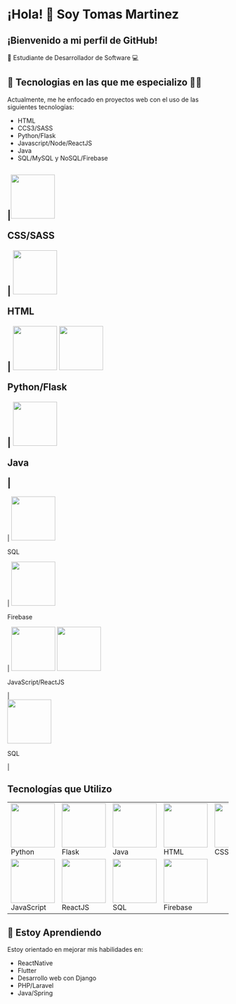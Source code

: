 # ¡Hola! 👋 Soy Tomas Martinez

## ¡Bienvenido a mi perfil de GitHub! 

📒 Estudiante de Desarrollador de Software 💻

## 📝 Tecnologias en las que me especializo 👨‍💻 

Actualmente, me he enfocado en proyectos web con el uso de las siguientes tecnologías:

- HTML 
- CCS3/SASS
- Python/Flask
- Javascript/Node/ReactJS
- Java
- SQL/MySQL y NoSQL/Firebase

|<img src="https://upload.wikimedia.org/wikipedia/commons/d/d5/CSS3_logo_and_wordmark.svg" width="100" height="100"><p>CSS/SASS</p> | <img src="https://www.w3.org/html/logo/downloads/HTML5_Logo_512.png" width="100" height="100">  <p>HTML</p> | <img src="https://upload.wikimedia.org/wikipedia/commons/thumb/c/c3/Python-logo-notext.svg/1200px-Python-logo-notext.svg.png" width="100" height="100">  <img src="https://flask.palletsprojects.com/en/2.0.x/_static/flask-icon.png" width="100" height="100"> <p>Python/Flask</p> | <img src="https://upload.wikimedia.org/wikipedia/en/thumb/3/30/Java_programming_language_logo.svg/1200px-Java_programming_language_logo.svg.png" width="100" height="100"> <p>Java</p> | 
------------------------------------------------------------------------------------------------
| <img src="https://firebase.google.com/downloads/brand-guidelines/PNG/logo-vertical.png" width="100" height="100"> <p>SQL</p> | <img src="https://firebase.google.com/downloads/brand-guidelines/PNG/logo-vertical.png" width="100" height="100"> <p>Firebase</p> |  <img src="https://upload.wikimedia.org/wikipedia/commons/9/99/Unofficial_JavaScript_logo_2.svg" width="100" height="100"> <img src="https://upload.wikimedia.org/wikipedia/commons/a/a7/React-icon.svg" width="100" height="100"> <p>JavaScript/ReactJS</p> |  
<img src="https://upload.wikimedia.org/wikipedia/commons/2/29/Postgresql_elephant.svg" width="100" height="100"> <p>SQL</p> |


## Tecnologías que Utilizo

|                 |                 |                 |                 |                 |
|-----------------|-----------------|-----------------|-----------------|-----------------|
| <img src="https://www.python.org/static/community_logos/python-logo.png" width="100" height="100"><br>Python | <img src="https://flask.palletsprojects.com/en/2.0.x/_static/flask-icon.png" width="100" height="100"><br>Flask | <img src="https://upload.wikimedia.org/wikipedia/en/thumb/3/30/Java_programming_language_logo.svg/1200px-Java_programming_language_logo.svg.png" width="100" height="100"><br>Java | <img src="https://www.w3.org/html/logo/downloads/HTML5_Logo_512.png" width="100" height="100"><br>HTML | <img src="https://upload.wikimedia.org/wikipedia/commons/d/d5/CSS3_logo_and_wordmark.svg" width="100" height="100"><br>CSS |
| <img src="https://upload.wikimedia.org/wikipedia/commons/9/99/Unofficial_JavaScript_logo_2.svg" width="100" height="100"><br>JavaScript | <img src="https://upload.wikimedia.org/wikipedia/commons/a/a7/React-icon.svg" width="100" height="100"><br>ReactJS | <img src="https://upload.wikimedia.org/wikipedia/commons/2/29/Postgresql_elephant.svg" width="100" height="100"><br>SQL | <img src="https://firebase.google.com/downloads/brand-guidelines/PNG/logo-vertical.png" width="100" height="100"><br>Firebase | |


## 🌱 Estoy Aprendiendo

Estoy orientado en mejorar mis habilidades en:

- ReactNative
- Flutter
- Desarrollo web con Django
- PHP/Laravel
- Java/Spring

